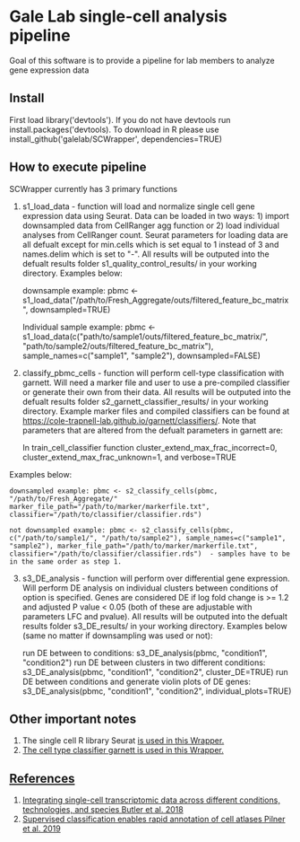 
# Gale Lab single-cell analysis pipeline

Goal of this software is to provide a pipeline for lab members to analyze gene expression data


## Install 
First load library('devtools'). If you do not have devtools run install.packages('devtools). To download in R please use install_github('galelab/SCWrapper', dependencies=TRUE)

## How to execute pipeline
SCWrapper currently has 3 primary functions
1. s1_load_data - function will load and normalize single cell gene expression data using Seurat.  Data can be loaded in two ways: 1) import downsampled data from CellRanger agg function or 2) load individual analyses from CellRanger count.  Seurat parameters for loading data are all defualt except for min.cells which is set equal to 1 instead of 3 and names.delim which is set to "-".  All results will be outputed into the defualt results folder s1_quality_control_results/ in your working directory. Examples below:

    downsample example: pbmc <- s1_load_data("/path/to/Fresh_Aggregate/outs/filtered_feature_bc_matrix", downsampled=TRUE)

    Individual sample example: pbmc <- s1_load_data(c("path/to/sample1/outs/filtered_feature_bc_matrix/", "path/to/sample2/outs/filtered_feature_bc_matrix"), sample_names=c("sample1", "sample2"), downsampled=FALSE)

2. classify_pbmc_cells - function will perform cell-type classification with garnett.  Will need a marker file and user to use a pre-compiled classifier or generate their own from their data. All results will be outputed into the defualt results folder s2_garnett_classifier_results/ in your working directory.  Example marker files and compiled classifiers can be found at https://cole-trapnell-lab.github.io/garnett/classifiers/. Note that parameters that are altered from the defualt parameters in garnett are:

    In train_cell_classifier function cluster_extend_max_frac_incorrect=0, cluster_extend_max_frac_unknown=1, and verbose=TRUE 

Examples below:

    downsampled example: pbmc <- s2_classify_cells(pbmc, "/path/to/Fresh_Aggregate/" marker_file_path="/path/to/marker/markerfile.txt", classifier="/path/to/classifier/classifier.rds")

    not downsampled example: pbmc <- s2_classify_cells(pbmc, c("/path/to/sample1/", "/path/to/sample2"), sample_names=c("sample1", "sample2"), marker_file_path="/path/to/marker/markerfile.txt", classifier="/path/to/classifier/classifier.rds")  - samples have to be in the same order as step 1.  

3. s3_DE_analysis - function will perform over differential gene expression.  Will perform DE analysis on individual clusters between conditions of option is specified. Genes are considered DE if log fold change is >= 1.2 and adjusted P value < 0.05 (both of these are adjustable with parameters LFC and pvalue). All results will be outputed into the defualt results folder s3_DE_results/ in your working directory. Examples below (same no matter if downsampling was used or not): 

    run DE between to conditions: s3_DE_analysis(pbmc, "condition1", "condition2")
    run DE between clusters in two different conditions: s3_DE_analysis(pbmc, "condition1", "condition2", cluster_DE=TRUE)
    run DE between conditions and generate violin plots of DE genes: s3_DE_analysis(pbmc, "condition1", "condition2", individual_plots=TRUE)


## Other important notes 
1. The single cell R library Seurat <a href="https://satijalab.org/seurat/"  target="_blank"> is used in this Wrapper.  
2. The cell type classifier garnett <a href="https://cole-trapnell-lab.github.io/garnett/docs/" target="_blank"> is used in this Wrapper.

## References 
1. Integrating single-cell transcriptomic data across different conditions, technologies, and species Butler et al. 2018 <a href="https://www.nature.com/articles/nbt.4096" target="_blank">
2. Supervised classification enables rapid annotation of cell atlases Pilner et al. 2019 <a href="https://www.nature.com/articles/s41592-019-0535-3" target="_blank">